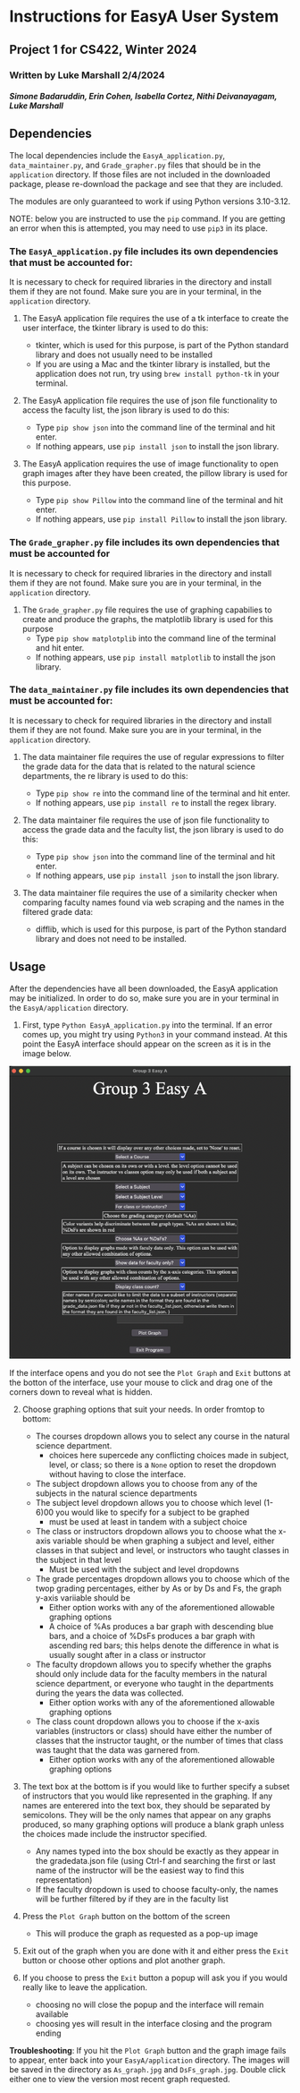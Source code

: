 # Instructions for EasyA User System
## Project 1 for CS422, Winter 2024
### Written by Luke Marshall 2/4/2024
##### Simone Badaruddin, Erin Cohen, Isabella Cortez, Nithi Deivanayagam, Luke Marshall

## Dependencies

The local dependencies include the `EasyA_application.py`, `data_maintainer.py`, and `Grade_grapher.py` files that should be in the `application` directory. If those files are not included in the downloaded package, please re-download the package and see that they are included.

The modules are only guaranteed to work if using Python versions 3.10-3.12.

NOTE: below you are instructed to use the `pip` command. If you are getting an error when this is attempted, you may need to use `pip3` in its place.

### The `EasyA_application.py` file includes its own dependencies that must be accounted for:

It is necessary to check for required libraries in the directory and install them if they are not found. Make sure you are in your terminal, in the `application` directory. 

1. The EasyA application file requires the use of a tk interface to create the user interface, the tkinter library is used to do this:
    - tkinter, which is used for this purpose, is part of the Python standard library and does not usually need to be installed
    - If you are using a Mac and the tkinter library is installed, but the application does not run, try using `brew install python-tk` in your terminal.

2. The EasyA application file requires the use of json file functionality to access the faculty list, the json library is used to do this:
    - Type `pip show json` into the command line of the terminal and hit enter.
    - If nothing appears, use `pip install json` to install the json library.

3. The EasyA application requires the use of image functionality to open graph images after they have been created, the pillow library is used for this purpose.
    - Type `pip show Pillow` into the command line of the terminal and hit enter.
    - If nothing appears, use `pip install Pillow` to install the json library.

### The `Grade_grapher.py` file includes its own dependencies that must be accounted for

It is necessary to check for required libraries in the directory and install them if they are not found. Make sure you are in your terminal, in the `application` directory.

1. The `Grade_grapher.py` file requires the use of graphing capabilies to create and produce the graphs, the matplotlib library is used for this purpose
    - Type `pip show matplotplib` into the command line of the terminal and hit enter.
    - If nothing appears, use `pip install matplotlib` to install the json library.

### The `data_maintainer.py` file includes its own dependencies that must be accounted for:

It is necessary to check for required libraries in the directory and install them if they are not found. Make sure you are in your terminal, in the `application` directory. 

1. The data maintainer file requires the use of regular expressions to filter the grade data for the data that is related to the natural science departments, the re library is used to do this:
    - Type `pip show re` into the command line of the terminal and hit enter.
    - If nothing appears, use `pip install re` to install the regex library.

2. The data maintainer file requires the use of json file functionality to access the grade data and the faculty list, the json library is used to do this:
    - Type `pip show json` into the command line of the terminal and hit enter.
    - If nothing appears, use `pip install json` to install the json library.

3. The data maintainer file requires the use of a similarity checker when comparing faculty names found via web scraping and the names in the filtered grade data:
    - difflib, which is used for this purpose, is part of the Python standard library and does not need to be installed.

## Usage 
After the dependencies have all been downloaded, the EasyA application may be initialized. In order to do so, make sure you are in your terminal in the `EasyA/application` directory.

1. First, type `Python EasyA_application.py` into the terminal. If an error comes up, you might try using `Python3` in your command instead. At this point the EasyA interface should appear on the screen as it is in the image below. 

![EasyA tkinter interface](./EasyA_interface.png)

If the interface opens and you do not see the `Plot Graph` and `Exit` buttons at the botton of the interface, use your mouse to click and drag one of the corners down to reveal what is hidden.

2. Choose graphing options that suit your needs. In order fromtop to bottom:
    - The courses dropdown allows you to select any course in the natural science department.
        - choices here supercede any conflicting choices made in subject, level, or class; so there is a `None` option to reset the dropdown without having to close the interface.
    - The subject dropdown allows you to choose from any of the subjects in the natural science departments
    - The subject level dropdown allows you to choose which level (1-6)00 you would like to specify for a subject to be graphed
        - must be used at least in tandem with a subject choice
    - The class or instructors dropdown allows you to choose what the x-axis variable should be when graphing a subject and level, either classes in that subject and level, or instructors who taught classes in the subject in that level
        - Must be used with the subject and level dropdowns
    - The grade percentages dropdown allows you to choose which of the twop grading percentages, either by As or by Ds and Fs, the graph y-axis variiable should be
        - Either option works with any of the aforementioned allowable graphing options
        - A choice of %As produces a bar graph with descending blue bars, and a choice of %DsFs produces a bar graph with ascending red bars; this helps denote the difference in what is usually sought after in a class or instructor
    - The faculty dropdown allows you to specify whether the graphs should only include data for the faculty members in the natural science department, or everyone who taught in the departments during the years the data was collected.
        - Either option works with any of the aforementioned allowable graphing options
    - The class count dropdown allows you to choose if the x-axis variables (instructors or class) should have either the number of classes that the instructor taught, or the number of times that class was taught that the data was garnered from.
        - Either option works with any of the aforementioned allowable graphing options

3. The text box at the bottom is if you would like to further specify a subset of instructors that you would like represented in the graphing. If any names are enterered into the text box, they should be separated by semicolons. They will be the only names that appear on any graphs produced, so many graphing options will produce a blank graph unless the choices made include the instructor specified.
    - Any names typed into the box should be exactly as they appear in the gradedata.json file (using Ctrl-f and searching the first or last name of the instructor will be the easiest way to find this representation)
    - If the faculty dropdown is used to choose faculty-only, the names will be further filtered by if they are in the faculty list 

4. Press the `Plot Graph` button on the bottom of the screen
    - This will produce the graph as requested as a pop-up image

5. Exit out of the graph when you are done with it and either press the `Exit` button or choose other options and plot another graph.

6. If you choose to press the `Exit` button a popup will ask you if you would really like to leave the application. 
    - choosing no will close the popup and the interface will remain available
    - choosing yes will result in the interface closing and the program ending
 
**Troubleshooting**: If you hit the `Plot Graph` button and the graph image fails to appear, enter back into your `EasyA/application` directory. The images will be saved in the directory as `As_graph.jpg` and `DsFs_graph.jpg`. Double click either one to view the version most recent graph requested.  
